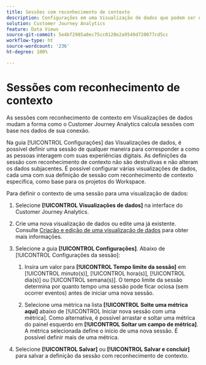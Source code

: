 ```yaml
---
title: Sessões com reconhecimento de contexto
description: Configurações em uma Visualização de dados que podem ser usadas para definir sessões com reconhecimento de contexto.
solution: Customer Journey Analytics
feature: Data Views
source-git-commit: 5e4bf2985a0ec75cc0120e2a9549d720077cd5cc
workflow-type: ht
source-wordcount: '236'
ht-degree: 100%

---
```



# Sessões com reconhecimento de contexto

As sessões com reconhecimento de contexto em Visualizações de dados mudam a forma como o Customer Journey Analytics calcula sessões com base nos dados de sua conexão.

Na guia [!UICONTROL Configurações] das Visualizações de dados, é possível definir uma sessão de qualquer maneira para corresponder a como as pessoas interagem com suas experiências digitais. As definições da sessão com reconhecimento de contexto não são destrutivas e não alteram os dados subjacentes. É possível configurar várias visualizações de dados, cada uma com sua definição de sessão com reconhecimento de contexto específica, como base para os projetos do Workspace.

Para definir o contexto de uma sessão para uma visualização de dados:

1. Selecione **[!UICONTROL Visualizações de dados]** na interface do Customer Journey Analytics.

1. Crie uma nova visualização de dados ou edite uma já existente. Consulte [Criação e edição de uma visualização de dados](create-dataview.md) para obter mais informações.

1. Selecione a guia **[!UICONTROL Configurações]**. Abaixo de [!UICONTROL Configurações da sessão]:

   1. Insira um valor para **[!UICONTROL Tempo limite da sessão]** em [!UICONTROL minuto(s)], [!UICONTROL hora(s)], [!UICONTROL dia(s)] ou [!UICONTROL semana(s)]. O tempo limite da sessão determina por quanto tempo uma sessão pode ficar ociosa (sem ocorrer eventos) antes de iniciar uma nova sessão.

   2. Selecione uma métrica na lista **[!UICONTROL Solte uma métrica aqui]** abaixo de [!UICONTROL Iniciar nova sessão com uma métrica]. Como alternativa, é possível arrastar e soltar uma métrica do painel esquerdo em **[!UICONTROL Soltar um campo de métrica]**. A métrica selecionada define o início de uma nova sessão. É possível definir mais de uma métrica.

1. Selecione **[!UICONTROL Salvar]** ou **[!UICONTROL Salvar e concluir]** para salvar a definição da sessão com reconhecimento de contexto.

